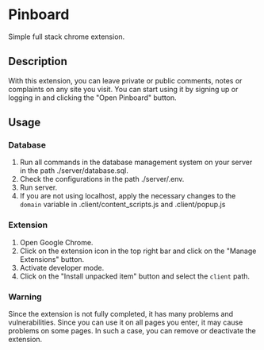 # Pinboard
Simple full stack chrome extension.

## Description
With this extension, you can leave private or public comments, notes or complaints on any site you visit.
You can start using it by signing up or logging in and clicking the "Open Pinboard" button.

## Usage

### Database
1. Run all commands in the database management system on your server in the path ./server/database.sql.
2. Check the configurations in the path ./server/.env.
3. Run server.
4. If you are not using localhost, apply the necessary changes to the `domain` variable in .client/content_scripts.js and .client/popup.js

### Extension
1. Open Google Chrome.
2. Click on the extension icon in the top right bar and click on the "Manage Extensions" button. 
3. Activate developer mode.
4. Click on the "Install unpacked item" button and select the `client` path.

### Warning
Since the extension is not fully completed, it has many problems and vulnerabilities. Since you can use it on all pages you enter, it may cause problems on some pages. In such a case, you can remove or deactivate the extension.
